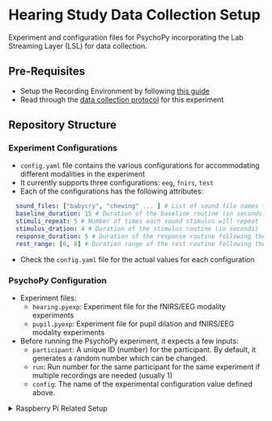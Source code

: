 # Hearing Study Data Collection Setup

Experiment and configuration files for PsychoPy incorporating the Lab Streaming Layer (LSL) for data collection.

## Pre-Requisites 
- Setup the Recording Environment by following [this guide](https://docs.google.com/document/d/1NA2v7Z6gLFAqDksrsyBf3V2RNZ6RxAdAVVEvcNDk-yA/edit?usp=sharing)
- Read through the [data collection protocol](https://docs.google.com/document/d/1ouoUjMdvXaoEwp-7u0hbgPy1gG8JQRklimvL0BNJeHc/edit?usp=sharing) for this experiment

## Repository Structure

### Experiment Configurations
- `config.yaml` file contains the various configurations for accommodating different modalities in the experiment
- It currently supports three configurations: `eeg`, `fnirs`, `test`
- Each of the configurations has the following attributes:

```yaml
  sound_files: ["babycry", "chewing" ... ] # List of sound file names to include from the sounds folder
  baseline_duration: 15 # Duration of the baseline routine (in seconds)
  stimuli_repeat: 5 # Number of times each sound stimulus will repeat
  stimulus_dration: 4 # Duration of the stimulus routine (in seconds)
  response_duration: 5 # Duration of the response routine following the stimulus (in seconds)
  rest_range: [6, 8] # Duration range of the rest routine following the response (in seconds)
```
- Check the `config.yaml` file for the actual values for each configuration
  
### PsychoPy Configuration
- Experiment files:
  - `hearing.pyexp`: Experiment file for the fNIRS/EEG modality experiments
  - `pupil.pyexp`: Experiment file for pupil dilation and fNIRS/EEG modality experiments
- Before running the PsychoPy experiment, it expects a few inputs:
  - `participant`: A unique ID (number) for the participant. By default, it generates a random number which can be changed.
  - `run`: Run number for the same participant for the same experiment if multiple recordings are needed (usually 1)
  - `config`: The name of the experimental configuration value defined above.


<details>
  <summary>Raspberry Pi Related Setup</summary>

### FFMPEG 

- Make sure [FFMPEG](https://ffmpeg.org/) is installed on both Raspberry Pi and the recording computer

### GStreamer

- Install [GStreamer](https://gstreamer.freedesktop.org/download/) to stream video from Raspberry Pi to the recording computer
- For Windows, make sure to select complete installation (not typical) when installing
  
> Useful Commands
> - Streaming from Pi (update with hostname or ip-address of the computer): 
> ``` python stream.py ```
> - Capturing from the computer (Replace <port_num> with actual port number): 
> ``` gst-launch-1.0 -v udpsrc port=<port_num> caps="application/x-rtp, media=(string)video, clock-rate=(int)90000, encoding-name=(string)H264" ! rtpjitterbuffer ! rtph264depay ! avdec_h264 ! videoconvert ! fpsdisplaysink video-sink=autovideosink ```
> - Converting .h264 to .mp4:
> ``` ffmpeg -i <input_file>.h264 -c copy <output_file>.mp4 ```
> - Converting .mjpeg to .mp4:
> ``` ffmpeg -i <input_file>.mjpeg -pix_fmt yuv420p -c:v libx264 -crf 20 -an <output_file>.mp4 ```
> - Splitting a video file by times:
> ``` ffmpeg -i <input_file>.h264 -ss <start_time> -to <end_time> -c:v libx264 -preset fast -crf 18 ```
>> - `-crf` flag ensures the quality (0-51, 0 - lossless, 23 - default, 51 - worst) 


### Raspberry Pi 

- Create a virtual environment with `--system-site-packages` flag
- Activate the virtual environment
- Install [pylsl](https://github.com/chkothe/pylsl/tree/master)
  - [Examples](https://github.com/chkothe/pylsl/tree/master/examples)
- Install [picamera2](https://github.com/raspberrypi/picamera2)
  - Follow the installation instructions under the `Installation using pip` section
- Copy and run the `server-camera.py` script on the Raspberry Pi 
- After the experiment, the video will be saved to the `recordings` folder with the current date and time. Access this folder using a file manager and move the file to the `input` folder for further analysis.

## Steps

- Run the `pi-recorder.py` script on the raspberry pi

## Data Processing 

- Move the raw video (.mp4) from Raspberry Pi to the `input` folder
- Move the experiment data file (ends with `.xdf`) to the `exp_data` folder
- The processing script will load and segment the data based on the markers. It will then save the segmented video files and create an output folder

</details>
